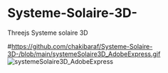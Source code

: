 # Systeme-Solaire-3D-
Threejs Systeme solaire 3D

#https://github.com/chakibaraf/Systeme-Solaire-3D-/blob/main/systemeSolaire3D_AdobeExpress.gif
![systemeSolaire3D_AdobeExpress](https://user-images.githubusercontent.com/87313677/212087494-0eb52beb-f9cd-4dc5-9bde-57e2541f4f9e.gif)
